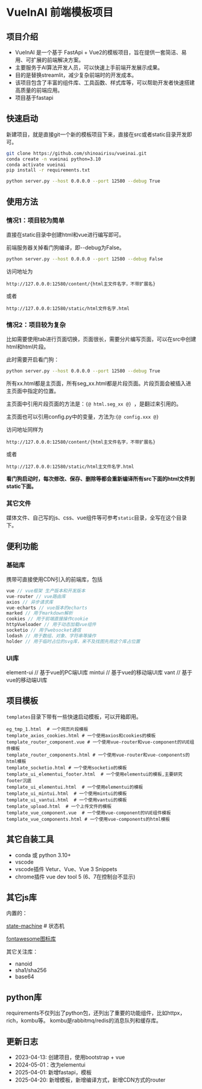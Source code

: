 # VueInAI 前端模板项目
## 项目介绍
- VueInAI 是一个基于 FastApi + Vue2的模板项目，旨在提供一套简洁、易用、可扩展的前端解决方案。
- 主要服务于AI算法开发人员，可以快速上手前端开发展示成果。
- 目的是替换streamlit，减少复杂前端时的开发成本。
- 该项目包含了丰富的组件库、工具函数、样式库等，可以帮助开发者快速搭建高质量的前端应用。
- 项目基于fastapi

## 快速启动
新建项目，就是直接git一个新的模板项目下来，直接在src或者static目录开发即可。
``` bash
git clone https://github.com/shinoairisu/vueinai.git
conda create -n vueinai python=3.10
conda activate vueinai
pip install -r requirements.txt

python server.py --host 0.0.0.0 --port 12580 --debug True
```

## 使用方法
### 情况1：项目较为简单
直接在static目录中创建html和vue进行编写即可。

前端服务器关掉看门狗编译，即--debug为False。

``` bash
python server.py --host 0.0.0.0 --port 12580 --debug False
```
访问地址为 

`http://127.0.0.0:12580/content/{html主文件名字，不带扩展名}`

或者

`http://127.0.0.0:12580/static/html文件名字.html`

### 情况2：项目较为复杂
比如需要使用tab进行页面切换，页面很长，需要分片编写页面，可以在src中创建html和html片段。

此时需要开启看门狗：

``` bash
python server.py --host 0.0.0.0 --port 12580 --debug True
```

所有xx.html都是主页面，所有seg_xx.html都是片段页面。片段页面会被插入进主页面中指定的位置。

主页面中引用片段页面的方法是：`{@ html.seg_xx @} `，是翻过来引用的。

主页面也可以引用config.py中的变量，方法为:`{@ config.xxx @}`

访问地址同样为 

`http://127.0.0.0:12580/content/{html主文件名字，不带扩展名}`

或者

`http://127.0.0.0:12580/static/html主文件名字.html`

**看门狗启动时，每次修改、保存、删除等都会重新编译所有src下面的html文件到static下面。**

### 其它文件
媒体文件、自己写的js、css、vue组件等可参考`static`目录，全写在这个目录下。


## 便利功能
### 基础库
携带可直接使用CDN引入的前端库，包括
``` js
vue // vue框架 生产版本和开发版本
vue-router // vue路由库
axios // 异步请求库
vue-echarts // vue版本的echarts
marked // 用于markdown解析
cookies // 用于前端直接操作cookie
httpVueloader // 用于动态加载vue组件
socketio // 用于websocket通信
lodash // 用于数组、对象、字符串等操作
holder // 用于临时占位的svg库，来不及找图先用这个库占位置
```
### UI库
element-ui // 基于vue的PC端UI库
mintui // 基于vue的移动端UI库
vant // 基于vue的移动端UI库

## 项目模板
`templates`目录下带有一些快速启动模板，可以开箱即用。

``` text
eg_tmp_1.html  # 一个网页片段模板
template_axios_cookies.html # 一个使用axios和cookies的模板
template_router_component.vue # 一个使用vue-router和vue-component的VUE组件模板
template_router_components.html # 一个使用vue-router和vue-components的html模板
template_socketio.html # 一个使用socketio的模板
template_ui_elementui_footer.html  # 一个使用elementui的模板,主要研究footer沉底
template_ui_elementui.html  # 一个使用elementui的模板
template_ui_mintui.html  # 一个使用mintui的模板
template_ui_vantui.html  # 一个使用vantui的模板
template_upload.html  # 一个上传文件的模板
template_vue_component.vue  # 一个使用vue-component的VUE组件模板
template_vue_components.html # 一个使用vue-components的html模板
```

## 其它自装工具
- conda 或 python 3.10+
- vscode
- vscode插件 Vetur、Vue、Vue 3 Snippets
- chrome插件 vue dev tool 5 (6、7在控制台不显示)

## 其它js库
内置的：

[state-machine](https://github.com/jakesgordon/javascript-state-machine) # 状态机

[fontawesome图标库](https://blog.csdn.net/qq_41061352/article/details/79414167)

其它关注库：
- nanoid
- sha1/sha256
- base64

## python库

requirements不仅列出了python包，还列出了重要的功能组件，比如httpx，rich，kombu等。
kombu是rabbitmq/redis的消息队列和缓存库。

## 更新日志
- 2023-04-13: 创建项目，使用bootstrap + vue
- 2024-05-01：改为elementui
- 2025-04-01: 新增fastapi，模板
- 2025-04-20: 新增模板，新增编译方式，新增CDN方式的router